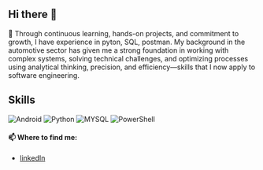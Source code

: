 ## Hi there 👋

<!--
**Richylv/Richylv** is a ✨ _special_ ✨ repository because its `README.md` (this file) appears on your GitHub profile. -->

🔭 Through continuous learning, hands-on projects, and commitment to growth, I have experience in pyton, SQL, postman. My background in the automotive sector has given me a strong foundation in working with complex systems, solving technical challenges, and optimizing processes using analytical thinking, precision, and efficiency—skills that I now apply to software engineering.

## Skills
![Android](https://img.shields.io/badge/Android-3DDC84?style=for-the-badge&logo=android&logoColor=white)
![Python](https://img.shields.io/badge/Python-3776AB?style=for-the-badge&logo=python&logoColor=white)
![MYSQL](https://img.shields.io/badge/MySQL-00000F?style=for-the-badge&logo=mysql&logoColor=white)
![PowerShell](https://img.shields.io/badge/Powershell-2CA5E0?style=for-the-badge&logo=powershell&logoColor=white)

#### 📫 Where to find me:

- [linkedIn](www.linkedin.com/in/ricardo-lozano-aa1475321)

